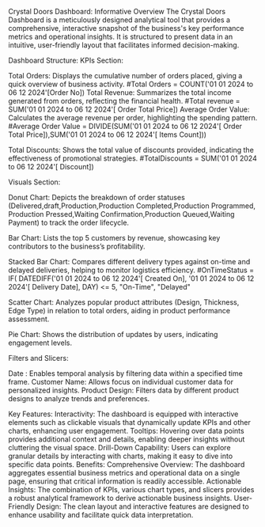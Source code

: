 Crystal Doors Dashboard: Informative Overview
The Crystal Doors Dashboard is a meticulously designed analytical tool that provides a comprehensive, interactive snapshot of the business's key performance metrics and operational
insights. It is structured to present data in an intuitive, user-friendly layout that facilitates informed decision-making.

Dashboard Structure:
KPIs Section:

Total Orders: Displays the cumulative number of orders placed, giving a quick overview of business activity.     #Total Orders = COUNT('01 01 2024 to 06 12 2024'[Order No])
Total Revenue: Summarizes the total income generated from orders, reflecting the financial health.      #Total revenue = SUM('01 01 2024 to 06 12 2024'[ Order Total  Price])
Average Order Value: Calculates the average revenue per order, highlighting the spending pattern.   
#Average Order Value = DIVIDE(SUM('01 01 2024 to 06 12 2024'[ Order Total  Price]),SUM('01 01 2024 to 06 12 2024'[ Items Count]))

Total Discounts: Shows the total value of discounts provided, indicating the effectiveness of promotional strategies.
#TotalDiscounts = SUM('01 01 2024 to 06 12 2024'[ Discount])

Visuals Section:

Donut Chart: 
Depicts the breakdown of order statuses (Delivered,draft,Production,Production Completed,Production Programmed, Production Pressed,Waiting Confirmation,Production Queued,Waiting Payment)
to track the order lifecycle.

Bar Chart: 
Lists the top 5 customers by revenue, showcasing key contributors to the business’s profitability.

Stacked Bar Chart: 
Compares different delivery types against on-time and delayed deliveries, helping to monitor logistics efficiency.
#OnTimeStatus = IF(
    DATEDIFF('01 01 2024 to 06 12 2024'[ Created On], '01 01 2024 to 06 12 2024'[ Delivery Date], DAY) <= 5,
    "On-Time",
    "Delayed"

Scatter Chart: Analyzes popular product attributes (Design, Thickness, Edge Type) in relation to total orders, aiding in product performance assessment.

Pie Chart: Shows the distribution of updates by users, indicating engagement levels.

Filters and Slicers:

Date : Enables temporal analysis by filtering data within a specified time frame.
Customer Name: Allows focus on individual customer data for personalized insights.
Product Design: Filters data by different product designs to analyze trends and preferences.

Key Features:
Interactivity: The dashboard is equipped with interactive elements such as clickable visuals that dynamically update KPIs and other charts, enhancing user engagement.
Tooltips: Hovering over data points provides additional context and details, enabling deeper insights without cluttering the visual space.
Drill-Down Capability: Users can explore granular details by interacting with charts, making it easy to dive into specific data points.
Benefits:
Comprehensive Overview: The dashboard aggregates essential business metrics and operational data on a single page, ensuring that critical information is readily accessible.
Actionable Insights: The combination of KPIs, various chart types, and slicers provides a robust analytical framework to derive actionable business insights.
User-Friendly Design: The clean layout and interactive features are designed to enhance usability and facilitate quick data interpretation.
